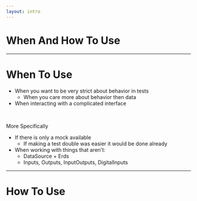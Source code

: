 ```yaml
---
layout: intro
---
```


# When And How To Use

---

# When To Use

- When you want to be very strict about behavior in tests
  - When you care more about behavior then data
- When interacting with a complicated interface

<br>

More Specifically
- If there is only a mock available
  - If making a test double was easier it would be done already
- When working with things that aren't:
  - DataSource + Erds
  - Inputs, Outputs, InputOutputs, DigitalInputs

---

# How To Use
